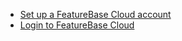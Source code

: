 * [Set up a FeatureBase Cloud account](/docs/cloud/cloud-signup)
* [Login to FeatureBase Cloud](/docs/cloud/cloud-login)
